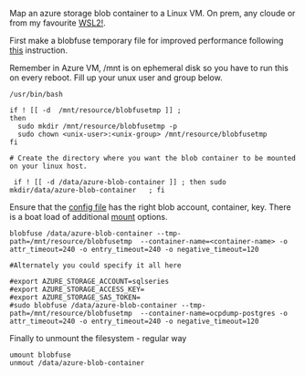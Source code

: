 Map an azure storage blob container to a Linux VM. On prem, any cloude or from my favourite [WSL2!](https://docs.microsoft.com/en-us/windows/wsl/).

First make a blobfuse temporary file for improved performance following [this](https://docs.microsoft.com/en-us/azure/storage/blobs/storage-how-to-mount-container-linux) instruction.

Remember in Azure VM, /mnt is on ephemeral disk so you have to run this on every reboot. Fill up your unux user and group below.


```
/usr/bin/bash

if ! [[ -d  /mnt/resource/blobfusetmp ]] ;
then
  sudo mkdir /mnt/resource/blobfusetmp -p
  sudo chown <unix-user>:<unix-group> /mnt/resource/blobfusetmp
fi

# Create the directory where you want the blob container to be mounted on your linux host. 

 if ! [[ -d /data/azure-blob-container ]] ; then sudo mkdir/data/azure-blob-container   ; fi
```

Ensure that the [config file](./fuse_connection.cfg) has the right blob account, container, key. There is a boat load of additional [mount](https://github.com/Azure/azure-storage-fuse) options.

```
blobfuse /data/azure-blob-container --tmp-path=/mnt/resource/blobfusetmp  --container-name=<container-name> -o attr_timeout=240 -o entry_timeout=240 -o negative_timeout=120

#Alternately you could specify it all here

#export AZURE_STORAGE_ACCOUNT=sqlseries
#export AZURE_STORAGE_ACCESS_KEY=
#export AZURE_STORAGE_SAS_TOKEN=
#sudo blobfuse /data/azure-blob-container --tmp-path=/mnt/resource/blobfusetmp  --container-name=ocpdump-postgres -o attr_timeout=240 -o entry_timeout=240 -o negative_timeout=120
```

Finally to unmount the filesystem - regular way

```
umount blobfuse
unmout /data/azure-blob-container

```


